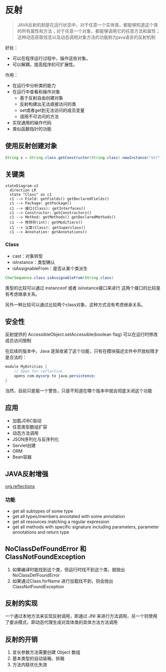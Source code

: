 # 反射

>JAVA反射机制是在运行状态中，对于任意一个实体类，都能够知道这个类的所有属性和方法；对于任意一个对象，都能够调用它的任意方法和属性；这种动态获取信息以及动态调用对象方法的功能称为java语言的反射机制

好处： 

- 可以在程序运行过程中，操作这些对象。 
-  可以解耦，提高程序的可扩展性。

作用：

- 在运行中分析类的能力
- 在运行中查看和操作对象
  - 基于反射自由创建对象
  - 反射构建出无法直接访问的类
  - set或者get到无法访问的成员变量
  - 调用不可访问的方法
- 实现通用的操作代码
- 类似函数指针的功能

## 使用反射创建对象

```java
String s = String.class.getConstructor(String.class).newInstance("str");
```

## 关键类

```mermaid
stateDiagram-v2
  direction LR
  state "Class" as c1
  c1 --> Field: getFields() getDeclaredFields()
  c1 --> Package: getPackage()
  c1 --> 接口(Class): getInterfaces()
  c1 --> Constructor: getConstructors()
  c1 --> Method: getMethods() getDeclaredMethods()
  c1 --> 修饰符(int): getModifiers()
  c1 --> 父类(Class): getSuperclass()
  c1 --> Annotation: getAnnotations()
```

### Class

- cast：对象转型
- isInstance：类型确认
- isAssignableFrom：是否从某个类派生

```java
CharSequence.class.isAssignableFrom(String.class)
```

类型的比较可以通过 instanceof 或者 isInstance接口来进行 这两个接口的比较是有考虑继承关系。

另外一种比较可以通过比较两个class对象，这种方式没有考虑继承关系。

## 安全性

反射提供的 AccessibleObject.setAccessible​(boolean flag) 可以在运行时修改成员访问限制

在后续的版本中，Java 逐渐收紧了这个功能，只有在模块描述文件中开放权限才是合法的：

```java
module MyEntities {
    // Open for reflection
    opens com.mycorp to java.persistence;
}
```

当然，目前只是报一个警告，只是不知道在哪个版本中就会彻底关闭这个功能

## 应用

- 加载JDBC驱动
- 任意类型数组扩容
- 动态方法调用
- JSON序列化与反序列化
- Servlet创建
- ORM
- Bean容器

## JAVA反射增强

[org.reflections](https://github.com/ronmamo/reflections)

### 功能

- get all subtypes of some type
- get all types/members annotated with some annotation
- get all resources matching a regular expression
- get all methods with specific signature including parameters, parameter annotations and return type

## NoClassDefFoundError 和 ClassNotFoundException

1. 如果编译时能找到这个类，但运行时找不到这个类，就抛出NoClassDefFoundError
2. 如果通过Class.forName 进行加载找不到，则会抛出 ClassNotFoundException

## 反射的实现

一个通过本地方法来实现反射调用，即通过 JNI 来进行方法调用，另一个则使用了委派模式，即动态代理生成对具体类的具体方法方法调用

## 反射的开销

1. 变长参数方法需要创建 Object 数组
2. 基本类型的自动装箱、拆箱
3. 方法内联优化失效

